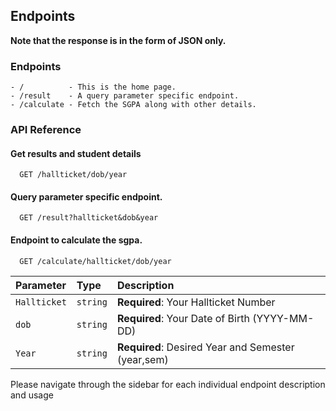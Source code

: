 ## Endpoints

**Note that the response is in the form of JSON only.**

### Endpoints

```
- /          - This is the home page.
- /result    - A query parameter specific endpoint.
- /calculate - Fetch the SGPA along with other details.
```

### API Reference

#### Get results and student details

```http
  GET /hallticket/dob/year
```

#### Query parameter specific endpoint.

```http
  GET /result?hallticket&dob&year
```

#### Endpoint to calculate the sgpa.

```http
  GET /calculate/hallticket/dob/year
```

| Parameter    | Type     | Description                                        |
| :----------- | :------- | :------------------------------------------------- |
| `Hallticket` | `string` | **Required**: Your Hallticket Number               |
| `dob`        | `string` | **Required**: Your Date of Birth (YYYY-MM-DD)      |
| `Year`       | `string` | **Required**: Desired Year and Semester (year,sem) |

Please navigate through the sidebar for each individual endpoint description
and usage
